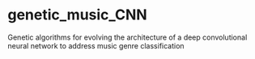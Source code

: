 # genetic_music_CNN
Genetic algorithms for evolving the architecture of a deep convolutional neural network to address music genre classification
